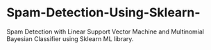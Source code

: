 # Spam-Detection-Using-Sklearn-
Spam Detection with Linear Support Vector Machine and Multinomial Bayesian Classifier using Sklearn ML library.
